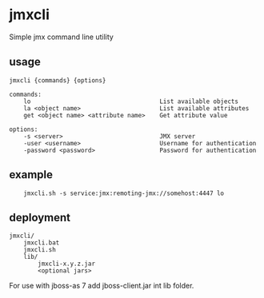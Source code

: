 jmxcli
======

Simple jmx command line utility


usage
-----
```
jmxcli {commands} {options}

commands:
	lo                                    List available objects
	la <object name>                      List available attributes
	get <object name> <attribute name>    Get attribute value
	
options:
	-s <server>                           JMX server
	-user <username>                      Username for authentication
	-password <password>                  Password for authentication
```

example
-------
```
	jmxcli.sh -s service:jmx:remoting-jmx://somehost:4447 lo
```	
	
deployment
----------

```
jmxcli/
	jmxcli.bat
	jmxcli.sh
	lib/
		jmxcli-x.y.z.jar
		<optional jars>
```

For use with jboss-as 7 add jboss-client.jar int lib folder.
